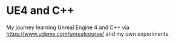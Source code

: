# UE4 and C++

My journey learning Unreal Engine 4 and C++ via https://www.udemy.com/unrealcourse/ 
and my own experiments. 

